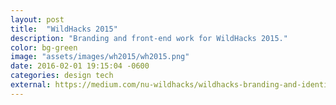 ```yaml
---
layout: post
title:  "WildHacks 2015"
description: "Branding and front-end work for WildHacks 2015."
color: bg-green
image: "assets/images/wh2015/wh2015.png"
date: 2016-02-01 19:15:04 -0600
categories: design tech
external: https://medium.com/nu-wildhacks/wildhacks-branding-and-identity-design-of-a-hackathon-5fdcb0b5aa92#.atuxm7ldf
---
```

